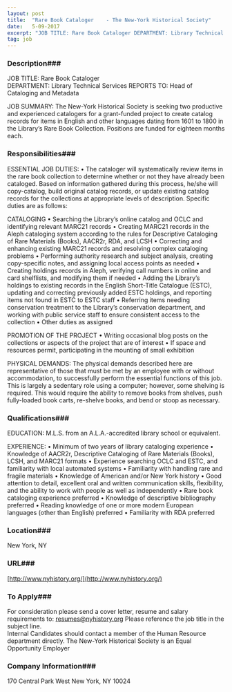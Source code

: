 ```yaml
---
layout: post
title:  "Rare Book Cataloger    - The New-York Historical Society"
date:   5-09-2017
excerpt: "JOB TITLE: Rare Book Cataloger DEPARTMENT: Library Technical Services REPORTS TO: Head of Cataloging and Metadata JOB SUMMARY: The New-York Historical Society is seeking two productive and experienced catalogers for a grant-funded project to create catalog records for items in English and other languages dating from 1601 to 1800 in..."
tag: job
---
```


### Description###

JOB TITLE: 	Rare Book Cataloger   
DEPARTMENT: 		Library Technical Services
REPORTS TO:		Head of Cataloging and Metadata

JOB SUMMARY: The New-York Historical Society is seeking two productive and experienced catalogers for a grant-funded project to create catalog records for items in English and other languages dating from 1601 to 1800 in the Library’s Rare Book Collection.
Positions are funded for eighteen months each.




### Responsibilities###

ESSENTIAL JOB DUTIES:
•	The cataloger will systematically review items in the rare book collection to determine whether or not they have already been cataloged. Based on information gathered during this process, he/she will copy-catalog, build original catalog records, or update existing catalog records for the collections at appropriate levels of description. Specific duties are as follows:

CATALOGING
•	Searching the Library’s online catalog and OCLC and identifying relevant MARC21 records
•	Creating MARC21 records in the Aleph cataloging system according to the rules for Descriptive Cataloging of Rare Materials (Books), AACR2r, RDA, and LCSH
•	Correcting and enhancing existing MARC21 records and resolving complex cataloging problems
•	Performing authority research and subject analysis, creating copy-specific notes, and assigning local access points as needed
•	Creating holdings records in Aleph, verifying call numbers in online and card shelflists, and modifying them if needed
•	Adding the Library’s holdings to existing records in the English Short-Title Catalogue (ESTC), updating and correcting previously added ESTC holdings, and reporting items not found in ESTC to ESTC staff
•	Referring items needing conservation treatment to the Library’s conservation department, and working with public service staff to ensure consistent access to the collection
•	Other duties as assigned

PROMOTION OF THE PROJECT
•	Writing occasional blog posts on the collections or aspects of the project that are of interest 
•	If space and resources permit, participating in the mounting of small exhibition

PHYSICAL DEMANDS:  The physical demands described here are representative of those that must be met by an employee with or without accommodation, to successfully perform the essential functions of this job.  
This is largely a sedentary role using a computer; however, some shelving is required.  This would require the ability to remove books from shelves, push fully-loaded book carts, re-shelve books, and bend or stoop as necessary.




### Qualifications###

EDUCATION: M.L.S. from an A.L.A.-accredited library school or equivalent.

EXPERIENCE: 
•	Minimum of two years of library cataloging experience
•	Knowledge of AACR2r, Descriptive Cataloging of Rare Materials (Books), LCSH, and MARC21 formats
•	Experience searching OCLC and ESTC, and familiarity with local automated systems
•	Familiarity with handling rare and fragile materials
•	Knowledge of American and/or New York history
•	Good attention to detail, excellent oral and written communication skills, flexibility, and the ability to work with people as well as independently
•	Rare book cataloging experience preferred
•	Knowledge of descriptive bibliography preferred
•	Reading knowledge of one or more modern European languages (other than English) preferred
•	Familiarity with RDA preferred





### Location###

New York, NY


### URL###

[http://www.nyhistory.org/](http://www.nyhistory.org/)

### To Apply###

For consideration please send a cover letter, resume and salary requirements to: resumes@nyhistory.org    Please reference the job title in the subject line.  
Internal Candidates should contact a member of the Human Resource department directly.
The New-York Historical Society is an Equal Opportunity Employer



### Company Information###

170 Central Park West New York, NY 10024



